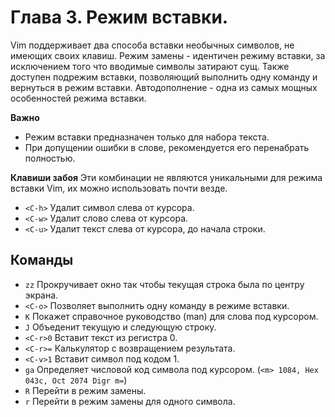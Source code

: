 # Глава 3. Режим вставки.
Vim поддерживает два способа вставки необычных символов, не имеющих своих клавиш.
Режим замены - идентичен режиму вставки, за исключением того что вводимые символы затирают сущ.
Также доступен подрежим вставки, позволяющий выполнить одну команду и вернуться в режим вставки.
Автодополнение - одна из самых мощных особенностей режима вставки.

__Важно__
- Режим вставки предназначен только для набора текста.
- При допущении ошибки в слове, рекомендуется его перенабрать полностью.

__Клавиши забоя__
Эти комбинации не являются уникальными для режима вставки Vim,
их можно использовать почти везде.
- `<C-h>` Удалит символ слева от курсора.
- `<C-w>` Удалит слово слева от курсора.
- `<C-u>` Удалит текст слева от курсора, до начала строки.


## Команды
- `zz` Прокручивает окно так чтобы текущая строка была по центру экрана.
- `<C-o>` Позволяет выполнить одну команду в режиме вставки.
- `K` Покажет справочное руководство (man) для слова под курсором.
- `J` Объеденит текущую и следующую строку.
- `<C-r>0` Вставит текст из регистра 0.
- `<C-r>=` Калькулятор с возвращением результата.
- `<C-v>1` Вставит символ под кодом 1.
- `ga` Определяет числовой код символа под курсором. (`<m> 1084, Hex 043c, Oct 2074 Digr m=`)
- `R` Перейти в режим замены.
- `r` Перейти в режим замены для одного символа.
